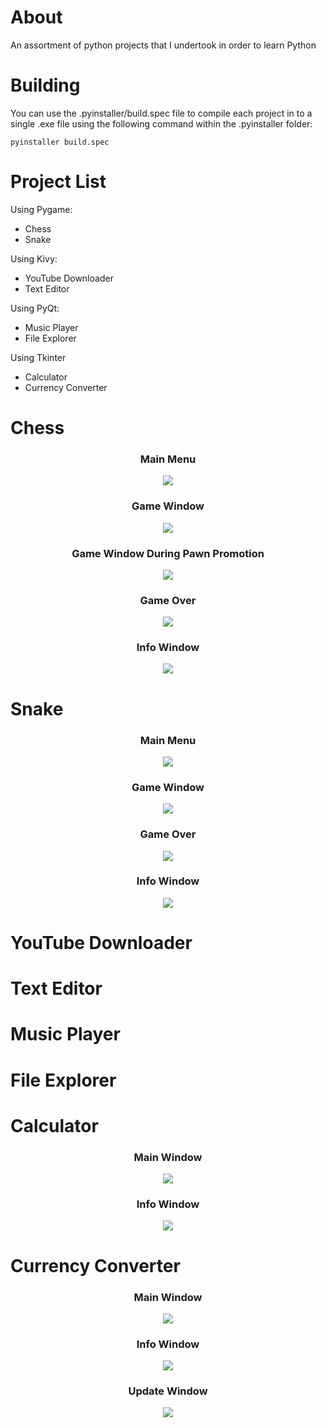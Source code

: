 # About
An assortment of python projects that I undertook in order to learn Python

# Building
You can use the .pyinstaller/build.spec file to compile each project in to a single .exe file using the following command within the .pyinstaller folder:
```
pyinstaller build.spec
```

# Project List
Using Pygame:
  * Chess
  * Snake

Using Kivy:
  * YouTube Downloader
  * Text Editor

Using PyQt:
  * Music Player
  * File Explorer

Using Tkinter
  * Calculator
  * Currency Converter

# Chess
<h3 align="center">
  Main Menu
</h3>
<p align="center">
  <img src="chess/screenshots/main menu.png">
</p>
<h3 align="center">
  Game Window
</h3>
<p align="center">
  <img src="chess/screenshots/game window.png">
</p>
<h3 align="center">
  Game Window During Pawn Promotion
</h3>
<p align="center">
  <img src="chess/screenshots/game window pawn promotion.png">
</p>
<h3 align="center">
  Game Over
</h3>
<p align="center">
  <img src="chess/screenshots/game over.png">
</p>
<h3 align="center">
  Info Window
</h3>
<p align="center">
  <img src="chess/screenshots/info window.png">
</p>

# Snake
<h3 align="center">
  Main Menu
</h3>
<p align="center">
  <img src="snake/screenshots/main menu.png">
</p>
<h3 align="center">
  Game Window
</h3>
<p align="center">
  <img src="snake/screenshots/game window.png">
</p>
<h3 align="center">
  Game Over
</h3>
<p align="center">
  <img src="snake/screenshots/game over.png">
</p>
<h3 align="center">
  Info Window
</h3>
<p align="center">
  <img src="snake/screenshots/info window.png">
</p>

# YouTube Downloader

# Text Editor

# Music Player

# File Explorer

# Calculator
<h3 align="center">
  Main Window
</h3>
<p align="center">
  <img src="calculator/screenshots/main window.png">
</p>
<h3 align="center">
  Info Window
</h3>
<p align="center">
  <img src="calculator/screenshots/info window.png">
</p>

# Currency Converter
<h3 align="center">
  Main Window
</h3>
<p align="center">
  <img src="currency converter/screenshots/main window.png">
</p>
<h3 align="center">
  Info Window
</h3>
<p align="center">
  <img src="currency converter/screenshots/info window.png">
</p>
<h3 align="center">
  Update Window
</h3>
<p align="center">
  <img src="currency converter/screenshots/update window.png">
</p>
